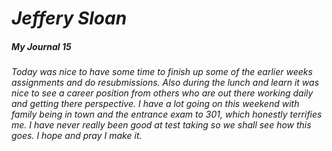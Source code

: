 # ***Jeffery Sloan***
##### **My Journal** 15

###### Today was nice to have some time to finish up some of the earlier weeks assignments and do resubmissions. Also during the lunch and learn it was nice to see a career position from others who are out there working daily and getting there perspective. I have a lot going on this weekend with family being in town and the entrance exam to 301, which honestly terrifies me. I have never really been good at test taking so we shall see how this goes. I hope and pray I make it.
